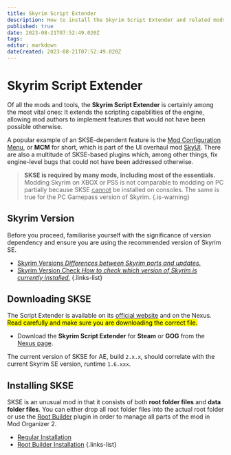 ```yaml
---
title: Skyrim Script Extender
description: How to install the Skyrim Script Extender and related mods.
published: true
date: 2023-08-21T07:52:49.020Z
tags: 
editor: markdown
dateCreated: 2023-08-21T07:52:49.020Z
---
```


# Skyrim Script Extender

Of all the mods and tools, the **Skyrim Script Extender** is certainly among the most vital ones: It extends the scripting capabilities of the engine, allowing mod authors to implement features that would not have been possible otherwise.

A popular example of an SKSE-dependent feature is the [Mod Configuration Menu](/knowledge-base/mcm), or **MCM** for short, which is part of the UI overhaul mod [SkyUI](/mods/skyui). There are also a multitude of SKSE-based plugins which, among other things, fix engine-level bugs that could not have been addressed otherwise.

> **SKSE is required by many mods, including most of the essentials.** Modding Skyrim on XBOX or PS5 is not comparable to modding on PC partially because SKSE <u>cannot</u> be installed on consoles. The same is true for the PC Gamepass version of Skyrim.
{.is-warning}

## Skyrim Version

Before you proceed, familiarise yourself with the significance of version dependency and ensure you are using the recommended version of Skyrim SE.

- [Skyrim Versions *Differences between Skyrim ports and updates.*](/knowledge-base/skyrim-versions)
- [Skyrim Version Check *How to check which version of Skyrim is currently installed.*](/guides-tutorials/skyrim-version-check)
{.links-list}

## Downloading SKSE

The Script Extender is available on its [official website](https://skse.silverlock.org/) and on the Nexus. <mark>Read carefully and make sure you are downloading the correct file.</mark>

- Download the **Skyrim Script Extender** for **Steam** or **GOG** from the [Nexus page](https://www.nexusmods.com/skyrimspecialedition/mods/30379?tab=files).

The current version of SKSE for AE, build `2.x.x`, should correlate with the current Skyrim SE version, runtime `1.6.xxx`.

## Installing SKSE

SKSE is an unusual mod in that it consists of both **root folder files** and **data folder files**. You can either drop all root folder files into the actual root folder or use the [Root Builder](/skyforge/tool-setup/root-builder/) plugin in order to manage all parts of the mod in Mod Organizer 2.

- [Regular Installation](/mods/skse/regular)
- [Root Builder Installation](/mods/skse/root-builder)
{.links-list}



